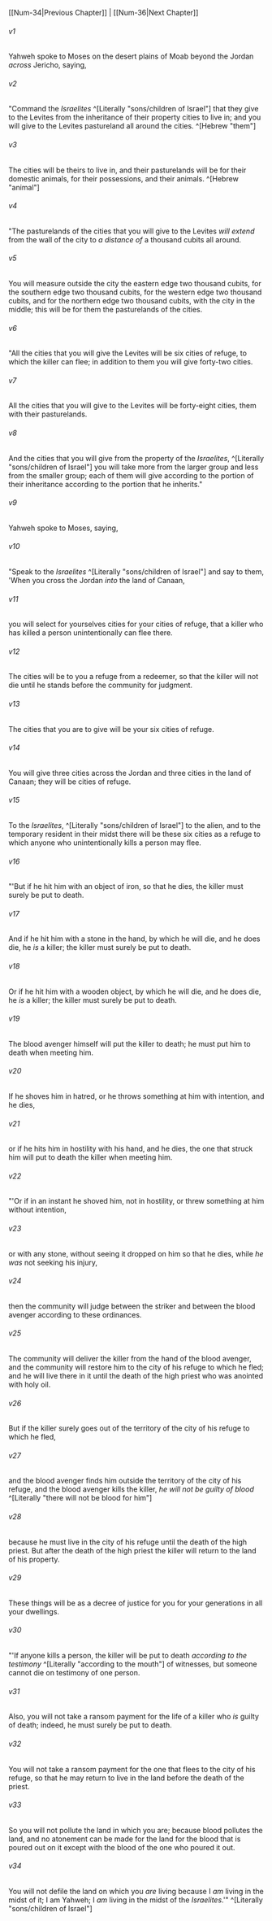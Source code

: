 ﻿---
aliases:
  - Numbers 35
---

[[Num-34|Previous Chapter]] | [[Num-36|Next Chapter]]

###### v1
Yahweh spoke to Moses on the desert plains of Moab beyond the Jordan _across_ Jericho, saying,

###### v2
"Command the _Israelites_ ^[Literally "sons/children of Israel"] that they give to the Levites from the inheritance of their property cities to live in; and you will give to the Levites pastureland all around the cities. ^[Hebrew "them"]

###### v3
The cities will be theirs to live in, and their pasturelands will be for their domestic animals, for their possessions, and their animals. ^[Hebrew "animal"]

###### v4
"The pasturelands of the cities that you will give to the Levites _will extend_ from the wall of the city to _a distance of_ a thousand cubits all around.

###### v5
You will measure outside the city the eastern edge two thousand cubits, for the southern edge two thousand cubits, for the western edge two thousand cubits, and for the northern edge two thousand cubits, with the city in the middle; this will be for them the pasturelands of the cities.

###### v6
"All the cities that you will give the Levites will be six cities of refuge, to which the killer can flee; in addition to them you will give forty-two cities.

###### v7
All the cities that you will give to the Levites will be forty-eight cities, them with their pasturelands.

###### v8
And the cities that you will give from the property of the _Israelites_, ^[Literally "sons/children of Israel"] you will take more from the larger group and less from the smaller group; each of them will give according to the portion of their inheritance according to the portion that he inherits."

###### v9
Yahweh spoke to Moses, saying,

###### v10
"Speak to the _Israelites_ ^[Literally "sons/children of Israel"] and say to them, 'When you cross the Jordan _into_ the land of Canaan,

###### v11
you will select for yourselves cities for your cities of refuge, that a killer who has killed a person unintentionally can flee there.

###### v12
The cities will be to you a refuge from a redeemer, so that the killer will not die until he stands before the community for judgment.

###### v13
The cities that you are to give will be your six cities of refuge.

###### v14
You will give three cities across the Jordan and three cities in the land of Canaan; they will be cities of refuge.

###### v15
To the _Israelites_, ^[Literally "sons/children of Israel"] to the alien, and to the temporary resident in their midst there will be these six cities as a refuge to which anyone who unintentionally kills a person may flee.

###### v16
"'But if he hit him with an object of iron, so that he dies, the killer must surely be put to death.

###### v17
And if he hit him with a stone in the hand, by which he will die, and he does die, he _is_ a killer; the killer must surely be put to death.

###### v18
Or if he hit him with a wooden object, by which he will die, and he does die, he _is_ a killer; the killer must surely be put to death.

###### v19
The blood avenger himself will put the killer to death; he must put him to death when meeting him.

###### v20
If he shoves him in hatred, or he throws something at him with intention, and he dies,

###### v21
or if he hits him in hostility with his hand, and he dies, the one that struck him will put to death the killer when meeting him.

###### v22
"'Or if in an instant he shoved him, not in hostility, or threw something at him without intention,

###### v23
or with any stone, without seeing it dropped on him so that he dies, while _he was_ not seeking his injury,

###### v24
then the community will judge between the striker and between the blood avenger according to these ordinances.

###### v25
The community will deliver the killer from the hand of the blood avenger, and the community will restore him to the city of his refuge to which he fled; and he will live there in it until the death of the high priest who was anointed with holy oil.

###### v26
But if the killer surely goes out of the territory of the city of his refuge to which he fled,

###### v27
and the blood avenger finds him outside the territory of the city of his refuge, and the blood avenger kills the killer, _he will not be guilty of blood_ ^[Literally "there will not be blood for him"]

###### v28
because he must live in the city of his refuge until the death of the high priest. But after the death of the high priest the killer will return to the land of his property.

###### v29
These things will be as a decree of justice for you for your generations in all your dwellings.

###### v30
"'If anyone kills a person, the killer will be put to death _according to the testimony_ ^[Literally "according to the mouth"] of witnesses, but someone cannot die on testimony of one person.

###### v31
Also, you will not take a ransom payment for the life of a killer who _is_ guilty of death; indeed, he must surely be put to death.

###### v32
You will not take a ransom payment for the one that flees to the city of his refuge, so that he may return to live in the land before the death of the priest.

###### v33
So you will not pollute the land in which you are; because blood pollutes the land, and no atonement can be made for the land for the blood that is poured out on it except with the blood of the one who poured it out.

###### v34
You will not defile the land on which you _are_ living because I _am_ living in the midst of it; I am Yahweh; I _am_ living in the midst of the _Israelites_.'" ^[Literally "sons/children of Israel"]